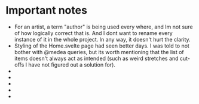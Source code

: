 # Important notes

- For an artist, a term "author" is being used every where, and Im not sure of how logically correct that is. And I dont want to rename every instance of it in the whole project. In any way, it doesn't hurt the clarity.
- Styling of the Home.svelte page had seen better days. I was told to not bother with @medea queries, but its worth mentioning that the list of items doesn't always act as intended (such as weird stretches and cut-offs I have not figured out a solution for). 
- 
- 
- 
- 
- 